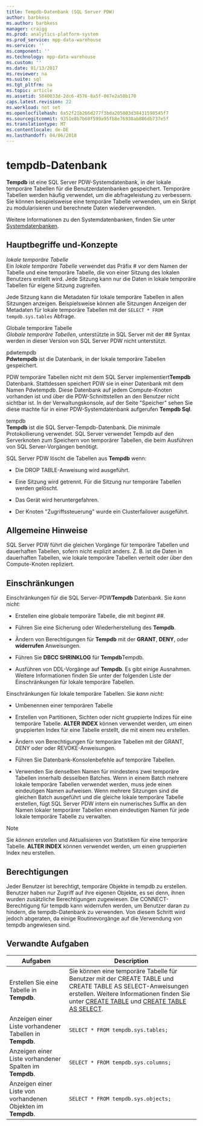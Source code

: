 ```yaml
---
title: Tempdb-Datenbank (SQL Server PDW)
author: barbkess
ms.author: barbkess
manager: craigg
ms.prod: analytics-platform-system
ms.prod_service: mpp-data-warehouse
ms.service: ''
ms.component: ''
ms.technology: mpp-data-warehouse
ms.custom: ''
ms.date: 01/13/2017
ms.reviewer: na
ms.suite: sql
ms.tgt_pltfrm: na
ms.topic: article
ms.assetid: 5840033d-2dc6-4576-8a5f-067e2a58b170
caps.latest.revision: 22
ms.workload: not set
ms.openlocfilehash: 6a52f21b266d277f3bda205803d38431598545f7
ms.sourcegitcommit: 9351e8b7b68f599a95fb8e76930ab886db737e5f
ms.translationtype: MT
ms.contentlocale: de-DE
ms.lasthandoff: 04/06/2018
---
```

# <a name="tempdb-database"></a>tempdb-Datenbank
**Tempdb** ist eine SQL Server PDW-Systemdatenbank, in der lokale temporäre Tabellen für die Benutzerdatenbanken gespeichert. Temporäre Tabellen werden häufig verwendet, um die abfrageleistung zu verbessern. Sie können beispielsweise eine temporäre Tabelle verwenden, um ein Skript zu modularisieren und berechnete Daten wiederverwenden.  
  
Weitere Informationen zu den Systemdatenbanken, finden Sie unter [Systemdatenbanken](system-databases.md).  
  
## <a name="Basics"></a>Hauptbegriffe und-Konzepte  
*lokale temporäre Tabelle*  
Ein *lokale temporäre Tabelle* verwendet das Präfix # vor dem Namen der Tabelle und eine temporäre Tabelle, die von einer Sitzung des lokalen Benutzers erstellt wird. Jede Sitzung kann nur die Daten in lokale temporäre Tabellen für eigene Sitzung zugreifen.  
  
Jede Sitzung kann die Metadaten für lokale temporäre Tabellen in allen Sitzungen anzeigen. Beispielsweise können alle Sitzungen Anzeigen der Metadaten für lokale temporäre Tabellen mit der `SELECT * FROM tempdb.sys.tables` Abfrage.  
  
Globale temporäre Tabelle  
*Globale temporäre Tabellen*, unterstützte in SQL Server mit der ## Syntax werden in dieser Version von SQL Server PDW nicht unterstützt.  
  
pdwtempdb  
**Pdwtempdb** ist die Datenbank, in der lokale temporäre Tabellen gespeichert.  
  
PDW temporäre Tabellen nicht mit dem SQL Server implementiert**Tempdb** Datenbank. Stattdessen speichert PDW sie in einer Datenbank mit dem Namen Pdwtempdb. Diese Datenbank auf jedem Compute-Knoten vorhanden ist und über die PDW-Schnittstellen an den Benutzer nicht sichtbar ist. In der Verwaltungskonsole, auf der Seite "Speicher" sehen Sie diese machte für in einer PDW-Systemdatenbank aufgerufen **Tempdb Sql**.  
  
tempdb  
**Tempdb** ist die SQL Server-Tempdb-Datenbank. Die minimale Protokollierung verwendet. SQL Server verwendet Tempdb auf den Serverknoten zum Speichern von temporärer Tabellen, die beim Ausführen von SQL Server-Vorgängen benötigt.  
  
SQL Server PDW löscht die Tabellen aus **Tempdb** wenn:  
  
-   Die DROP TABLE-Anweisung wird ausgeführt.  
  
-   Eine Sitzung wird getrennt. Für die Sitzung nur temporäre Tabellen werden gelöscht.  
  
-   Das Gerät wird heruntergefahren.  
  
-   Der Knoten "Zugriffssteuerung" wurde ein Clusterfailover ausgeführt.  
  
## <a name="general-remarks"></a>Allgemeine Hinweise  
SQL Server PDW führt die gleichen Vorgänge für temporäre Tabellen und dauerhaften Tabellen, sofern nicht explizit anders. Z. B. ist die Daten in dauerhaften Tabellen, wie lokale temporäre Tabellen verteilt oder über den Compute-Knoten repliziert.  
  
## <a name="LimitationsRestrictions"></a>Einschränkungen  
Einschränkungen für die SQL Server-PDW**Tempdb** Datenbank. Sie *kann nicht:*  
  
-   Erstellen eine globale temporäre Tabelle, die mit beginnt ##.  
  
-   Führen Sie eine Sicherung oder Wiederherstellung des **Tempdb**.  
  
-   Ändern von Berechtigungen für **Tempdb** mit der **GRANT**, **DENY**, oder **widerrufen** Anweisungen.  
  
-   Führen Sie **DBCC SHRINKLOG** für **Tempdb**Tempdb.  
  
-   Ausführen von DDL-Vorgänge auf **Tempdb**. Es gibt einige Ausnahmen. Weitere Informationen finden Sie unter der folgenden Liste der Einschränkungen für lokale temporäre Tabellen.  
  
Einschränkungen für lokale temporäre Tabellen. Sie *kann nicht:*  
  
-   Umbenennen einer temporären Tabelle  
  
-   Erstellen von Partitionen, Sichten oder nicht gruppierte Indizes für eine temporäre Tabelle. **ALTER INDEX** können verwendet werden, um einen gruppierten Index für eine Tabelle erstellt, die mit einem neu erstellen.  
  
-   Ändern von Berechtigungen für temporäre Tabellen mit der GRANT, DENY oder oder REVOKE-Anweisungen.  
  
-   Führen Sie Datenbank-Konsolenbefehle auf temporäre Tabellen.  
  
-   Verwenden Sie denselben Namen für mindestens zwei temporäre Tabellen innerhalb desselben Batches. Wenn in einem Batch mehrere lokale temporäre Tabellen verwendet werden, muss jede einen eindeutigen Namen aufweisen. Wenn mehrere Sitzungen sind die gleichen Batch ausgeführt und die gleiche lokale temporäre Tabelle erstellen, fügt SQL Server PDW intern ein numerisches Suffix an den Namen lokaler temporärer Tabellen einen eindeutigen Namen für jede lokale temporäre Tabelle zu verwalten.  
  
> [!NOTE]  
> Sie *können* erstellen und Aktualisieren von Statistiken für eine temporäre Tabelle. **ALTER INDEX** können verwendet werden, um einen gruppierten Index neu erstellen.  
  
## <a name="permissions"></a>Berechtigungen  
Jeder Benutzer ist berechtigt, temporäre Objekte in tempdb zu erstellen. Benutzer haben nur Zugriff auf ihre eigenen Objekte, es sei denn, ihnen wurden zusätzliche Berechtigungen zugewiesen. Die CONNECT-Berechtigung für tempdb kann widerrufen werden, um Benutzer daran zu hindern, die tempdb-Datenbank zu verwenden. Von diesem Schritt wird jedoch abgeraten, da einige Routinevorgänge auf die Verwendung von tempdb angewiesen sind.  
  
## <a name="RelatedTasks"></a>Verwandte Aufgaben  
  
|Aufgaben|Description|  
|---------|---------------|  
|Erstellen Sie eine Tabelle in **Tempdb**.|Sie können eine temporäre Tabelle für Benutzer mit der CREATE TABLE und CREATE TABLE AS SELECT-Anweisungen erstellen. Weitere Informationen finden Sie unter [CREATE TABLE](../t-sql/statements/create-table-azure-sql-data-warehouse.md) und [CREATE TABLE AS SELECT](../t-sql/statements/create-table-as-select-azure-sql-data-warehouse.md).|  
|Anzeigen einer Liste vorhandener Tabellen in **Tempdb**.|`SELECT * FROM tempdb.sys.tables;`|  
|Anzeigen einer Liste vorhandener Spalten im **Tempdb**.|`SELECT * FROM tempdb.sys.columns;`|  
|Anzeigen einer Liste von vorhandenen Objekten im **Tempdb**.|`SELECT * FROM tempdb.sys.objects;`|  
  
<!-- MISSING LINKS 
## See Also  
[Common Metadata Query Examples &#40;SQL Server PDW&#41;](../sqlpdw/common-metadata-query-examples-sql-server-pdw.md)  
-->
  
